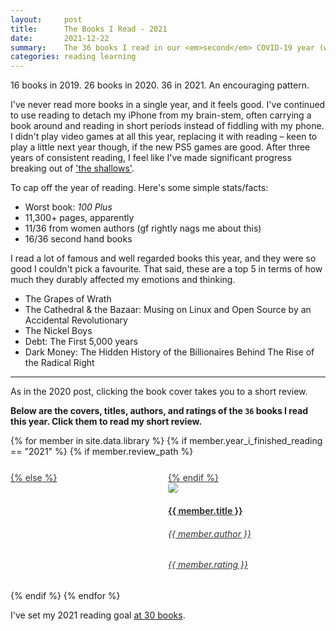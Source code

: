 ```yaml
---
layout:     post
title:      The Books I Read - 2021 
date:       2021-12-22
summary:    The 36 books I read in our <em>second</em> COVID-19 year (with some reviews). 
categories: reading learning
---
```


16 books in 2019. 26 books in 2020. 36 in 2021. An encouraging pattern.

I've never read more books in a single year, and it feels good. I've continued to use reading to detach
my iPhone from my brain-stem, often carrying a book around and reading in short periods instead of fiddling
with my phone. I didn't play video games at all this year, replacing it with reading – keen to play a little next year though, if the new PS5 games are good.
After three years of consistent reading, I feel like I've made significant progress breaking out of ['the shallows'](https://en.wikipedia.org/wiki/The_Shallows_(book)).

To cap off the year of reading. Here's some simple stats/facts:

* Worst book: _100 Plus_
* 11,300+ pages, apparently 
* 11/36 from women authors (gf rightly nags me about this)
* 16/36 second hand books

I read a lot of famous and well regarded books this year, and they were so good I couldn't pick a favourite.
That said, these are a top 5 in terms of how much they durably affected my emotions and thinking.

* The Grapes of Wrath
* The Cathedral & the Bazaar: Musing on Linux and Open Source by an Accidental Revolutionary
* The Nickel Boys
* Debt: The First 5,000 years
* Dark Money: The Hidden History of the Billionaires Behind The Rise of the Radical Right 

---

As in the 2020 post, clicking the book cover takes you to a short review.

**Below are the covers, titles, authors, and ratings of the <code>36</code> books I read this year. Click them to read my short review.**

<section style="display: flex; justify-content: space-between; flex-wrap: wrap">
{% for member in site.data.library %}
    {% if member.year_i_finished_reading == "2021" %}
        {% if member.review_path %}
        <a target="_blank" rel="noopener noreferrer" href="{{ site.baseurl }}/reviews/{{ member.review_path }}" style="color: #333333; flex: 1; width: 100%; min-width: 250px; padding-top: 5%;">
        {% else %}
        <a target="_blank" rel="noopener noreferrer" href="https://www.librarything.com/isbn/{{ member.isbn }}" style="color: #333333; flex: 1; width: 100%; min-width: 250px; padding-top: 5%;">
        {% endif %}
            <div style="width: 250px">
                <img class="grow-me" src="http://covers.openlibrary.org/b/ISBN/{{ member.isbn }}-L.jpg">
            </div>
            <div style="width: 250px">
                <h4>{{ member.title }}</h4>
                <h6>{{ member.author }}</h6>
                <h6>{{ member.rating }}</h6>
            </div>
        </a>
    {% endif %}
{% endfor %}
</section>

I've set my 2021 reading goal [at 30 books](https://www.goodreads.com/user/show/88184044-jonathon-belotti).

<style>
.grow-me {
  border-radius: 4px;
  transition: all .2s ease-in-out;
}

.grow-me:hover {
  transform: scale(1.02);
}

</style>
